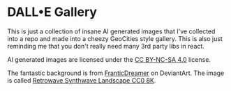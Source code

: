 # DALL•E Gallery

This is just a collection of insane AI generated images that I've
collected into a repo and made into a cheezy GeoCities style
gallery.  This is also just reminding me that you don't really
need many 3rd party libs in react.

AI generated images are licensed under the [CC BY-NC-SA 4.0](https://creativecommons.org/licenses/by-nc-sa/4.0/) license.

The fantastic background is from [FranticDreamer](https://www.deviantart.com/franticdreamer) on DeviantArt.
The image is called [Retrowave Synthwave Landscape CC0 8K](https://www.deviantart.com/franticdreamer/art/Retrowave-Synthwave-Landscape-CC0-8K-888232802).
